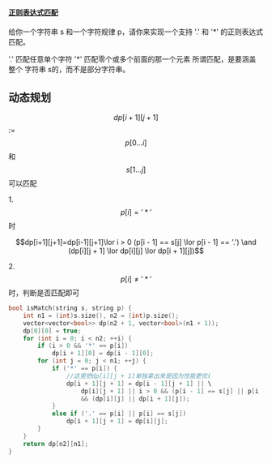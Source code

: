 #### [正则表达式匹配](https://leetcode-cn.com/problems/regular-expression-matching/)

给你一个字符串 s 和一个字符规律 p，请你来实现一个支持 '.' 和 '*' 的正则表达式匹配。

 '.' 匹配任意单个字符
 '*' 匹配零个或多个前面的那一个元素
所谓匹配，是要涵盖 整个 字符串 s的，而不是部分字符串。

## 动态规划

$$dp[i+1][j+1]$$ := $$p[0...i]$$和$$s[1...j]$$可以匹配

1.$$p[i]='*'$$时

$$dp[i+1][j+1]=dp[i-1][j+1]\lor  i > 0  (p[i - 1] == s[j] \lor p[i - 1] == '.') \and (dp[i][j + 1] \lor dp[i][j] \lor dp[i + 1][j])$$

2.$$p[i] \ne '*'$$时，判断是否匹配即可

```c++
bool isMatch(string s, string p) {
	int n1 = (int)s.size(), n2 = (int)p.size();
	vector<vector<bool>> dp(n2 + 1, vector<bool>(n1 + 1));
	dp[0][0] = true;
	for (int i = 0; i < n2; ++i) {
		if (i > 0 && '*' == p[i])
			dp[i + 1][0] = dp[i - 1][0];
		for (int j = 0; j < n1; ++j) {
			if ('*' == p[i]) {
                //这里把dp[i][j + 1]单独拿出来是因为性能更优(
				dp[i + 1][j + 1] = dp[i - 1][j + 1] || \
					dp[i][j + 1] || i > 0 && (p[i - 1] == s[j] || p[i - 1] == '.') \
					&& (dp[i][j] || dp[i + 1][j]);
			}
			else if ('.' == p[i] || p[i] == s[j])
				dp[i + 1][j + 1] = dp[i][j];
		}
	}
	return dp[n2][n1];
}
```

